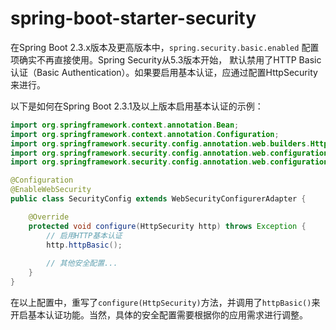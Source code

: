# spring-boot-starter-security
在Spring Boot 2.3.x版本及更高版本中，`spring.security.basic.enabled` 配置项确实不再直接使用。Spring Security从5.3版本开始，
默认禁用了HTTP Basic认证（Basic Authentication）。如果要启用基本认证，应通过配置HttpSecurity来进行。

以下是如何在Spring Boot 2.3.1及以上版本启用基本认证的示例：
```java
import org.springframework.context.annotation.Bean;
import org.springframework.context.annotation.Configuration;
import org.springframework.security.config.annotation.web.builders.HttpSecurity;
import org.springframework.security.config.annotation.web.configuration.EnableWebSecurity;
import org.springframework.security.config.annotation.web.configuration.WebSecurityConfigurerAdapter;

@Configuration
@EnableWebSecurity
public class SecurityConfig extends WebSecurityConfigurerAdapter {

    @Override
    protected void configure(HttpSecurity http) throws Exception {
        // 启用HTTP基本认证
        http.httpBasic();
        
        // 其他安全配置...
    }
}
```

在以上配置中，重写了`configure(HttpSecurity)`方法，并调用了`httpBasic()`来开启基本认证功能。当然，具体的安全配置需要根据你的应用需求进行调整。

